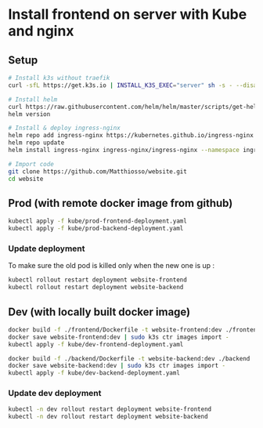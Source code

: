 # Install frontend on server with Kube and nginx

## Setup

```bash
# Install k3s without traefik
curl -sfL https://get.k3s.io | INSTALL_K3S_EXEC="server" sh -s - --disable-traefik

# Install helm
curl https://raw.githubusercontent.com/helm/helm/master/scripts/get-helm-3 | bash
helm version

# Install & deploy ingress-nginx
helm repo add ingress-nginx https://kubernetes.github.io/ingress-nginx
helm repo update
helm install ingress-nginx ingress-nginx/ingress-nginx --namespace ingress-nginx --create-namespace

# Import code
git clone https://github.com/Matthiosso/website.git
cd website
```

## Prod (with remote docker image from github)

```bash
kubectl apply -f kube/prod-frontend-deployment.yaml
kubectl apply -f kube/prod-backend-deployment.yaml
```

### Update deployment

To make sure the old pod is killed only when the new one is up :

```bash
kubectl rollout restart deployment website-frontend
kubectl rollout restart deployment website-backend
```

## Dev (with locally built docker image)

```bash
docker build -f ./frontend/Dockerfile -t website-frontend:dev ./frontend
docker save website-frontend:dev | sudo k3s ctr images import -
kubectl apply -f kube/dev-frontend-deployment.yaml

docker build -f ./backend/Dockerfile -t website-backend:dev ./backend
docker save website-backend:dev | sudo k3s ctr images import -
kubectl apply -f kube/dev-backend-deployment.yaml
```

### Update dev deployment

```bash
kubectl -n dev rollout restart deployment website-frontend
kubectl -n dev rollout restart deployment website-backend
```
